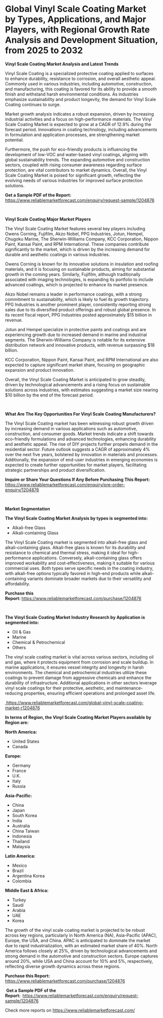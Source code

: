 <p><h1>Global Vinyl Scale Coating Market by Types, Applications, and Major Players, with Regional Growth Rate Analysis and Development Situation, from 2025 to 2032</h1></p><p><strong>Vinyl Scale Coating Market Analysis and Latest Trends</strong></p>
<p><p>Vinyl Scale Coating is a specialized protective coating applied to surfaces to enhance durability, resistance to corrosion, and overall aesthetic appeal. Commonly used in various industries, including automotive, construction, and manufacturing, this coating is favored for its ability to provide a smooth finish and withstand harsh environmental conditions. As industries emphasize sustainability and product longevity, the demand for Vinyl Scale Coating continues to surge. </p><p>Market growth analysis indicates a robust expansion, driven by increasing industrial activities and a focus on high-performance materials. The Vinyl Scale Coating Market is expected to grow at a CAGR of 12.9% during the forecast period. Innovations in coating technology, including advancements in formulation and application processes, are strengthening market potential. </p><p>Furthermore, the push for eco-friendly products is influencing the development of low-VOC and water-based vinyl coatings, aligning with global sustainability trends. The expanding automotive and construction sectors, coupled with rising consumer awareness regarding surface protection, are vital contributors to market dynamics. Overall, the Vinyl Scale Coating Market is poised for significant growth, reflecting the evolving needs of various industries for improved surface protection solutions.</p></p>
<p><strong>Get a Sample PDF of the Report:&nbsp;</strong> <a href="https://www.reliablemarketforecast.com/enquiry/request-sample/1204876?utm_campaign=2308&utm_medium=2&utm_source=Github&utm_content=ia&utm_term=26032025&utm_id=vinyl-scale-coating">https://www.reliablemarketforecast.com/enquiry/request-sample/1204876</a></p>
<p>&nbsp;</p>
<p><strong>Vinyl Scale Coating Major Market Players</strong></p>
<p><p>The Vinyl Scale Coating Market features several key players including Owens Corning, Fujifilm, Akzo Nobel, PPG Industries, Jotun, Hempel, Chugoku Marine, The Sherwin-Williams Company, KCC Corporation, Nippon Paint, Kansai Paint, and RPM International. These companies contribute significantly to the market, which is driven by the increasing demand for durable and aesthetic coatings in various industries.</p><p>Owens Corning is known for its innovative solutions in insulation and roofing materials, and it is focusing on sustainable products, aiming for substantial growth in the coming years. Similarly, Fujifilm, although traditionally associated with imaging technologies, is expanding its portfolio to include advanced coatings, which is projected to enhance its market presence.</p><p>Akzo Nobel remains a leader in performance coatings, with a strong commitment to sustainability, which is likely to fuel its growth trajectory. PPG Industries is another prominent player, consistently reporting strong sales due to its diversified product offerings and robust global presence. In its recent fiscal report, PPG Industries posted approximately $15 billion in revenue.</p><p>Jotun and Hempel specialize in protective paints and coatings and are experiencing growth due to increased demand in marine and industrial segments. The Sherwin-Williams Company is notable for its extensive distribution network and innovative products, with revenue surpassing $18 billion.</p><p>KCC Corporation, Nippon Paint, Kansai Paint, and RPM International are also expected to capture significant market share, focusing on geographic expansion and product innovation.</p><p>Overall, the Vinyl Scale Coating Market is anticipated to grow steadily, driven by technological advancements and a rising focus on sustainable solutions across industries, with estimates suggesting a market size nearing $10 billion by the end of the forecast period.</p></p>
<p>&nbsp;</p>
<p><strong>What Are The Key Opportunities For Vinyl Scale Coating Manufacturers?</strong></p>
<p><p>The Vinyl Scale Coating market has been witnessing robust growth driven by increasing demand in various applications such as automotive, construction, and consumer goods. Market trends indicate a shift towards eco-friendly formulations and advanced technologies, enhancing durability and aesthetic appeal. The rise of DIY projects further propels demand in the residential sector. Future outlook suggests a CAGR of approximately 4% over the next five years, bolstered by innovation in materials and processes. Additionally, the expansion of end-user industries in emerging economies is expected to create further opportunities for market players, facilitating strategic partnerships and product diversification.</p></p>
<p><strong>Inquire or Share Your Questions If Any Before Purchasing This Report:</strong> <a href="https://www.reliablemarketforecast.com/enquiry/pre-order-enquiry/1204876?utm_campaign=2308&utm_medium=2&utm_source=Github&utm_content=ia&utm_term=26032025&utm_id=vinyl-scale-coating">https://www.reliablemarketforecast.com/enquiry/pre-order-enquiry/1204876</a></p>
<p>&nbsp;</p>
<p><strong>Market Segmentation</strong></p>
<p><strong>The Vinyl Scale Coating Market Analysis by types is segmented into:</strong></p>
<p><ul><li>Alkali-free Glass</li><li>Alkali-containing Glass</li></ul></p>
<p><p>The Vinyl Scale Coating market is segmented into alkali-free glass and alkali-containing glass. Alkali-free glass is known for its durability and resistance to chemical and thermal stress, making it ideal for high-performance applications. Conversely, alkali-containing glass offers improved workability and cost-effectiveness, making it suitable for various commercial uses. Both types serve specific needs in the coating industry, with alkali-free options typically favored in high-end products while alkali-containing variants dominate broader markets due to their versatility and affordability.</p></p>
<p><strong>Purchase this Report:&nbsp;</strong><a href="https://www.reliablemarketforecast.com/purchase/1204876?utm_campaign=2308&utm_medium=2&utm_source=Github&utm_content=ia&utm_term=26032025&utm_id=vinyl-scale-coating">https://www.reliablemarketforecast.com/purchase/1204876</a></p>
<p>&nbsp;</p>
<p><strong>The Vinyl Scale Coating Market Industry Research by Application is segmented into:</strong></p>
<p><ul><li>Oil & Gas</li><li>Marine</li><li>Chemical & Petrochemical</li><li>Others</li></ul></p>
<p><p>The vinyl scale coating market is vital across various sectors, including oil and gas, where it protects equipment from corrosion and scale buildup. In marine applications, it ensures vessel integrity and longevity in harsh environments. The chemical and petrochemical industries utilize these coatings to prevent damage from aggressive chemicals and enhance the durability of infrastructure. Additional applications in other sectors leverage vinyl scale coatings for their protective, aesthetic, and maintenance-reducing properties, ensuring efficient operations and prolonged asset life.</p></p>
<p><a href="https://www.reliablemarketforecast.com/global-vinyl-scale-coating-market-r1204876?utm_campaign=2308&utm_medium=2&utm_source=Github&utm_content=ia&utm_term=26032025&utm_id=vinyl-scale-coating">&nbsp;https://www.reliablemarketforecast.com/global-vinyl-scale-coating-market-r1204876</a></p>
<p><strong>In terms of Region, the Vinyl Scale Coating Market Players available by Region are:</strong></p>
<p>
    <p> <strong> North America: </strong>
        <ul>
            <li>United States</li>
            <li>Canada</li>
        </ul>
        </p> 
    <p> <strong> Europe: </strong>
        <ul>
            <li>Germany</li>
            <li>France</li>
            <li>U.K.</li>
            <li>Italy</li>
            <li>Russia</li>
        </ul>
        </p> 
    <p> <strong> Asia-Pacific: </strong>
        <ul>
            <li>China</li>
            <li>Japan</li>
            <li>South Korea</li>
            <li>India</li>
            <li>Australia</li>
            <li>China Taiwan</li>
            <li>Indonesia</li>
            <li>Thailand</li>
            <li>Malaysia</li>
        </ul>
        </p> 
    <p> <strong> Latin America: </strong>
        <ul>
            <li>Mexico</li>
            <li>Brazil</li>
            <li>Argentina Korea</li>
            <li>Colombia</li>
        </ul>
        </p> 
    <p> <strong> Middle East & Africa: </strong>
        <ul>
            <li>Turkey</li>
            <li>Saudi</li>
            <li>Arabia</li>
            <li>UAE</li>
            <li>Korea</li>
        </ul>
    </p>
    </p>
<p><p>The growth of the vinyl scale coating market is projected to be robust across key regions, particularly in North America (NA), Asia-Pacific (APAC), Europe, the USA, and China. APAC is anticipated to dominate the market due to rapid industrialization, with an estimated market share of 40%. North America follows closely at 25%, driven by technological advancements and strong demand in the automotive and construction sectors. Europe captures around 20%, while USA and China account for 10% and 5%, respectively, reflecting diverse growth dynamics across these regions.</p></p>
<p><strong>Purchase this Report: </strong><a href="https://www.reliablemarketforecast.com/purchase/1204876?utm_campaign=2308&utm_medium=2&utm_source=Github&utm_content=ia&utm_term=26032025&utm_id=vinyl-scale-coating">https://www.reliablemarketforecast.com/purchase/1204876</a></p>
<p>&nbsp;<strong>Get a Sample PDF of the Report:&nbsp;&nbsp;</strong><a href="https://www.reliablemarketforecast.com/enquiry/request-sample/1204876?utm_campaign=2308&utm_medium=2&utm_source=Github&utm_content=ia&utm_term=26032025&utm_id=vinyl-scale-coating">https://www.reliablemarketforecast.com/enquiry/request-sample/1204876</a></p>
<p><strong></strong></p>
<p>Check more reports on <a href="https://www.reliablemarketforecast.com/?utm_campaign=2308&utm_medium=2&utm_source=Github&utm_content=ia&utm_term=26032025&utm_id=vinyl-scale-coating">https://www.reliablemarketforecast.com/</a></p>